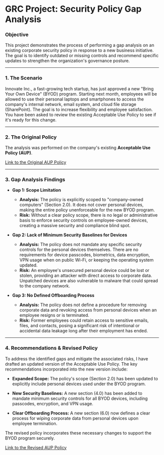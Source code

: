 # GRC Project: Security Policy Gap Analysis

### Objective
This project demonstrates the process of performing a gap analysis on an existing corporate security policy in response to a new business initiative. The goal is to identify outdated or missing controls and recommend specific updates to strengthen the organization's governance posture.

---

### 1. The Scenario
Innovate Inc., a fast-growing tech startup, has just approved a new "Bring Your Own Device" (BYOD) program. Starting next month, employees will be allowed to use their personal laptops and smartphones to access the company's internal network, email system, and cloud file storage (SharePoint). The goal is to increase flexibility and employee satisfaction. You have been asked to review the existing Acceptable Use Policy to see if it's ready for this change.

---

### 2. The Original Policy
The analysis was performed on the company's existing **Acceptable Use Policy (AUP)**.

[Link to the Original AUP Policy](./Original_AUP_Policy.md)

---

### 3. Gap Analysis Findings

* **Gap 1: Scope Limitation**
    * **Analysis:** The policy is explicitly scoped to "company-owned computers" (Section 2.0). It does not cover personal devices, making the entire policy unenforceable for the new BYOD program.
    * **Risk:** Without a clear policy scope, there is no legal or administrative basis to enforce security controls on employee-owned devices, creating a massive security and compliance blind spot.
 
* **Gap 2: Lack of Minimum Security Baselines for Devices**
    * **Analysis:** The policy does not mandate any specific security controls for the personal devices themselves. There are no requirements for device passcodes, biometrics, data encryption, VPN usage when on public Wi-Fi, or keeping the operating system updated.
    * **Risk:** An employee's unsecured personal device could be lost or stolen, providing an attacker with direct access to corporate data. Unpatched devices are also vulnerable to malware that could spread to the company network.

* **Gap 3: No Defined Offboarding Process**
    * **Analysis:** The policy does not define a procedure for removing corporate data and revoking access from personal devices when an employee resigns or is terminated.
    * **Risk:** Former employees could retain access to sensitive emails, files, and contacts, posing a significant risk of intentional or accidental data leakage long after their employment has ended.
---

### 4. Recommendations & Revised Policy

To address the identified gaps and mitigate the associated risks, I have drafted an updated version of the Acceptable Use Policy. The key recommendations incorporated into the new version include:

* **Expanded Scope:** The policy's scope (Section 2.0) has been updated to explicitly include personal devices used under the BYOD program.
  
* **New Security Baselines:** A new section (4.0) has been added to mandate minimum security controls for all BYOD devices, including passcodes, encryption, and VPN usage.
  
* **Clear Offboarding Process:** A new section (6.0) now defines a clear process for wiping corporate data from personal devices upon employee termination.
  

The revised policy incorporates these necessary changes to support the BYOD program securely.

[Link to the Revised AUP Policy](./Revised_AUP_Policy.md)
